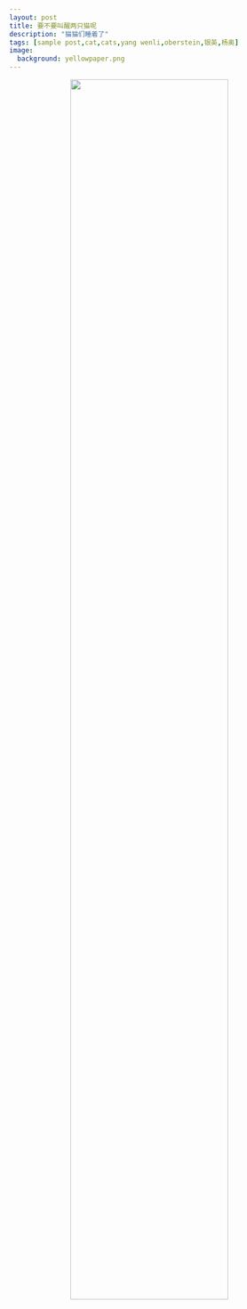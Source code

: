 ```yaml
---
layout: post
title: 要不要叫醒两只猫呢
description: "猫猫们睡着了"
tags: [sample post,cat,cats,yang wenli,oberstein,银英,杨奥]
image:
  background: yellowpaper.png
---
```


<p align="center"><img src="https://storage.gra.cloud.ovh.net/v1/AUTH_011f6e315d3744d498d93f6fa0d9b5ee/qotoorg/media_attachments/files/110/681/691/381/488/417/original/13bf2818c71d89de.jpg" width="75%"></p>

